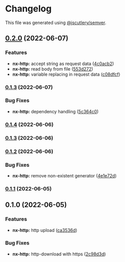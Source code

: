 # Changelog

This file was generated using [@jscutlery/semver](https://github.com/jscutlery/semver).

## [0.2.0](https://github.com/ndrsg/nx-ext/compare/nx-http-0.1.3...nx-http-0.2.0) (2022-06-07)


### Features

* **nx-http:** accept string as request data ([4c0acb2](https://github.com/ndrsg/nx-ext/commit/4c0acb2255ebccd18b0c862e02941e8368c1e27f))
* **nx-http:** read body from file ([553d272](https://github.com/ndrsg/nx-ext/commit/553d2728a00da4d1e91a4fcaefe6fb3e40bab626))
* **nx-http:** variable replacing in request data ([c08dfcf](https://github.com/ndrsg/nx-ext/commit/c08dfcfb7e38016d5643963dda993ef8c28a981e))

### [0.1.3](https://github.com/ndrsg/nx-ext/compare/nx-http-0.1.2...nx-http-0.1.3) (2022-06-07)


### Bug Fixes

* **nx-http:** dependency handling ([5c364c0](https://github.com/ndrsg/nx-ext/commit/5c364c0b4bd71b7e2bc22c987860654b4eef74b8))

### [0.1.4](https://github.com/ndrsg/nx-ext/compare/nx-http-0.1.3...nx-http-0.1.4) (2022-06-06)

### [0.1.3](https://github.com/ndrsg/nx-ext/compare/nx-http-0.1.2...nx-http-0.1.3) (2022-06-06)

### [0.1.2](https://github.com/ndrsg/nx-ext/compare/nx-http-0.1.1...nx-http-0.1.2) (2022-06-06)


### Bug Fixes

* **nx-http:** remove non-existent generator ([4e1e72d](https://github.com/ndrsg/nx-ext/commit/4e1e72d4511bf87515426a59313ef84d46e7d84e))

### [0.1.1](https://github.com/ndrsg/nx-ext/compare/nx-http-0.1.0...nx-http-0.1.1) (2022-06-05)

## 0.1.0 (2022-06-05)


### Features

* **nx-http:** http upload ([ca3536d](https://github.com/ndrsg/nx-ext/commit/ca3536d9df242ad608d41dd486eee65f31adc96e))


### Bug Fixes

* **nx-http:** http-download with https ([2c98d3d](https://github.com/ndrsg/nx-ext/commit/2c98d3deaa4ab6a17a7617bb37160fc62f4c9373))
